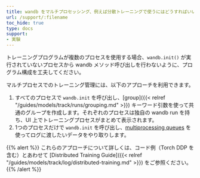 ```yaml
---
title: wandb をマルチプロセッシング、例えば分散トレーニングで使うにはどうすればいいですか？
url: /support/:filename
toc_hide: true
type: docs
support:
- 実験
---
```


トレーニングプログラムが複数のプロセスを使用する場合、`wandb.init()` が実行されていないプロセスから wandb メソッド呼び出しを行わないように、プログラム構成を工夫してください。

マルチプロセスでのトレーニング管理には、以下のアプローチを利用できます。

1. すべてのプロセスで `wandb.init` を呼び出し、[group]({{< relref "/guides/models/track/runs/grouping.md" >}}) キーワード引数を使って共通のグループを作成します。それぞれのプロセスは独自の wandb run を持ち、UI 上でトレーニングプロセスがまとめて表示されます。
2. 1つのプロセスだけで `wandb.init` を呼び出し、[multiprocessing queues](https://docs.python.org/3/library/multiprocessing.html#exchanging-objects-between-processes) を使ってログに渡したいデータをやり取りします。

{{% alert %}}
これらのアプローチについて詳しくは、コード例（Torch DDP を含む）とあわせて [Distributed Training Guide]({{< relref "/guides/models/track/log/distributed-training.md" >}}) をご参照ください。
{{% /alert %}}